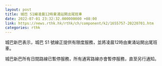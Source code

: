 ```yaml
---
layout: post
title: 城巴 S1線凌晨12時東涌站開出尾班車
date: 2022-07-01 23:32:32.000000000 +08:00
link: https://news.rthk.hk/rthk/ch/component/k2/1655757-20220701.htm
categories: rthk
---
```


城巴新巴表示，城巴 S1 號線正提供有限度服務，並將凌晨12時由東涌站開出尾班車。

城巴新巴所有日間路線已暫停服務，所有通宵路線亦會暫停服務，直至另行通知。
